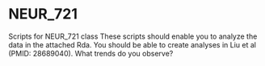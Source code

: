 # NEUR_721
Scripts for NEUR_721 class
These scripts should enable you to analyze the data in the attached Rda. You should be able to create analyses in Liu et al (PMID: 28689040). What trends do you observe?
